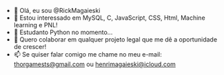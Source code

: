 - 👋 Olá, eu sou @RickMagaieski
- 👀 Estou interessado em MySQL, C, JavaScript, CSS, Html, Machine learning e PNL!
- 🌱 Estudanto Python no momento...
- 💞️ Quero colaborar em qualquer projeto legal que me dê a oportunidade de crescer!
- 📫 Se quiser falar comigo me chame no meu e-mail: thorgamests@gmail.com ou henrimagaieski@icloud.com
<!---
RickMagaieski/RickMagaieski is a ✨ special ✨ repository because its `README.md` (this file) appears on your GitHub profile.
You can click the Preview link to take a look at your changes.
--->
